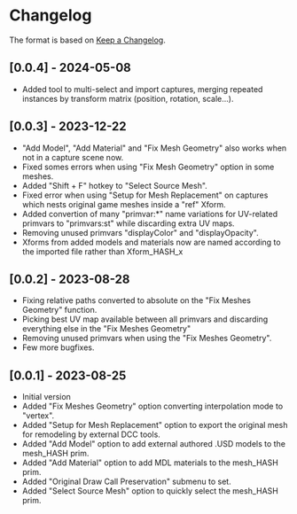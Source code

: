 # Changelog

The format is based on [Keep a Changelog](https://keepachangelog.com/en/1.0.0/).

## [0.0.4] - 2024-05-08
- Added tool to multi-select and import captures, merging repeated instances by transform matrix (position, rotation, scale...).

## [0.0.3] - 2023-12-22
- "Add Model", "Add Material" and "Fix Mesh Geometry" also works when not in a capture scene now.
- Fixed somes errors when using "Fix Mesh Geometry" option in some meshes.
- Added "Shift + F" hotkey to "Select Source Mesh".
- Fixed error when using "Setup for Mesh Replacement" on captures which nests original game meshes inside a "ref" Xform.
- Added convertion of many "primvar:*" name variations for UV-related primvars to "primvars:st" while discarding extra UV maps.
- Removing unused primvars "displayColor" and "displayOpacity".
- Xforms from added models and materials now are named according to the imported file rather than Xform_HASH_x

## [0.0.2] - 2023-08-28
- Fixing relative paths converted to absolute on the "Fix Meshes Geometry" function.
- Picking best UV map available between all primvars and discarding everything else in the "Fix Meshes Geometry"
- Removing unused primvars when using the "Fix Meshes Geometry".
- Few more bugfixes.

## [0.0.1] - 2023-08-25
- Initial version
- Added "Fix Meshes Geometry" option converting interpolation mode to "vertex".
- Added "Setup for Mesh Replacement" option to export the original mesh for remodeling by external DCC tools.
- Added "Add Model" option to add external authored .USD models to the mesh_HASH prim.
- Added "Add Material" option to add MDL materials to the mesh_HASH prim.
- Added "Original Draw Call Preservation" submenu to set.
- Added "Select Source Mesh" option to quickly select the mesh_HASH prim.
